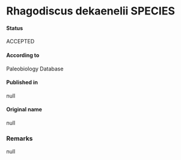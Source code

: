 Rhagodiscus dekaenelii SPECIES
=======

#### Status
ACCEPTED

#### According to
Paleobiology Database

#### Published in
null

#### Original name
null

### Remarks
null